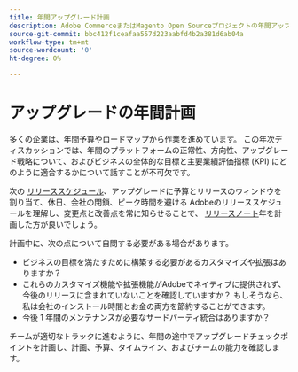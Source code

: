 ```yaml
---
title: 年間アップグレード計画
description: Adobe CommerceまたはMagento Open Sourceプロジェクトの年間アップグレード計画を作成する際のヒントを確認します。
source-git-commit: bbc412f1ceafaa557d223aabfd4b2a381d6ab04a
workflow-type: tm+mt
source-wordcount: '0'
ht-degree: 0%

---
```



# アップグレードの年間計画

多くの企業は、年間予算やロードマップから作業を進めています。 この年次ディスカッションでは、年間のプラットフォームの正常性、方向性、アップグレード戦略について、およびビジネスの全体的な目標と主要業績評価指標 (KPI) にどのように適合するかについて話すことが不可欠です。

次の [リリーススケジュール](https://devdocs.magento.com/release/)、アップグレードに予算とリリースのウィンドウを割り当て、休日、会社の閉鎖、ピーク時間を避ける Adobeのリリーススケジュールを理解し、変更点と改善点を常に知らせることで、 [リリースノート](https://devdocs.magento.com/guides/v2.4/release-notes/bk-release-notes.html)年を計画した方が良いでしょう。

計画中に、次の点について自問する必要がある場合があります。

- ビジネスの目標を満たすために構築する必要があるカスタマイズや拡張はありますか？
- これらのカスタマイズ機能や拡張機能がAdobeでネイティブに提供されず、今後のリリースに含まれていないことを確認していますか？ もしそうなら、私は会社のインストール時間とお金の両方を節約することができます。
- 今後 1 年間のメンテナンスが必要なサードパーティ統合はありますか？

チームが適切なトラックに進むように、年間の途中でアップグレードチェックポイントを計画し、計画、予算、タイムライン、およびチームの能力を確認します。
